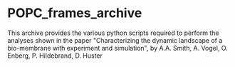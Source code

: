 # POPC_frames_archive
This archive provides the various python scripts required to perform the analyses shown in the paper "Characterizing the dynamic landscape of a bio-membrane with experiment and simulation", by A.A. Smith, A. Vogel, O. Enberg, P. Hildebrand, D. Huster
